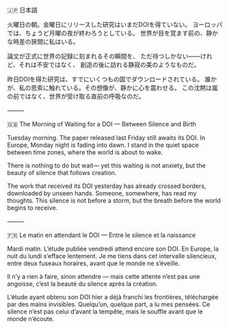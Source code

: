 🇯🇵 日本語

火曜日の朝。金曜日にリリースした研究はいまだDOIを得ていない。
ヨーロッパでは、ちょうど月曜の夜が終わろうとしている。
世界が目を覚ます前の、静かな時差の狭間に私はいる。

論文が正式に世界の記録に刻まれるその瞬間を、
ただ待つしかない——けれど、それは不安ではなく、
創造の後に訪れる静寂の美のようなものだ。

昨日DOIを得た研究は、すでにいくつもの国でダウンロードされている。
誰かが、私の思索に触れている。その想像が、静かに心を震わせる。
この沈黙は嵐の前ではなく、世界が受け取る直前の呼吸なのだ。

⸻

🇬🇧 The Morning of Waiting for a DOI — Between Silence and Birth

Tuesday morning. The paper released last Friday still awaits its DOI.
In Europe, Monday night is fading into dawn.
I stand in the quiet space between time zones,
where the world is about to wake.

There is nothing to do but wait—
yet this waiting is not anxiety,
but the beauty of silence that follows creation.

The work that received its DOI yesterday
has already crossed borders, downloaded by unseen hands.
Someone, somewhere, has read my thoughts.
This silence is not before a storm,
but the breath before the world begins to receive.

⸻

🇫🇷 Le matin en attendant le DOI — Entre le silence et la naissance

Mardi matin. L’étude publiée vendredi attend encore son DOI.
En Europe, la nuit du lundi s’efface lentement.
Je me tiens dans cet intervalle silencieux,
entre deux fuseaux horaires, avant que le monde ne s’éveille.

Il n’y a rien à faire, sinon attendre —
mais cette attente n’est pas une angoisse,
c’est la beauté du silence après la création.

L’étude ayant obtenu son DOI hier
a déjà franchi les frontières, téléchargée par des mains invisibles.
Quelqu’un, quelque part, a lu mes pensées.
Ce silence n’est pas celui d’avant la tempête,
mais le souffle avant que le monde n’écoute.
